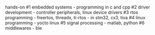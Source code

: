 hands-on 
#1 embedded systems   - programming in c and cpp
#2 driver development - controller peripherals, linux device drivers
#3 rtos programming   - freertos, threadx, ti-rtos - in stm32, cx3, tiva
#4 linux programming  - yocto linux
#5 signal processing  - matlab, python
#6 middlewares        - ble

